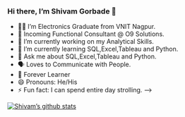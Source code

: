 ### Hi there, I’m Shivam Gorbade  👋

- :man_student: I’m Electronics Graduate from VNIT Nagpur. 
- :man: Incoming Functional Consultant @ O9 Solutions. 
- 🔭 I’m currently working on my Analytical Skills.
- 🌱 I’m currently learning SQL,Excel,Tableau and Python. 
- 💬 Ask me about SQL,Excel,Tableau and Python.
- :speaking_head: Loves to Communicate with People.
- 🌲 Forever Learner
- 😄 Pronouns: He/His
- ⚡ Fun fact: I can spend entire day strolling. 
-->

 [![Shivam’s github stats](https://github-readme-stats.vercel.app/api?username=Shivam78886&bg_color=191919&text_color=daf7dc)](https://github.com/Shivam78886)
